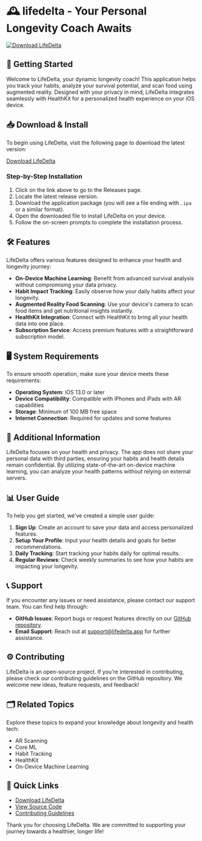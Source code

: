 # 🕰️ lifedelta - Your Personal Longevity Coach Awaits

[![Download LifeDelta](https://img.shields.io/badge/Download_LifeDelta-v1.0-blue.svg)](https://github.com/matheusfilipe-jpg/lifedelta/releases)

## 🚀 Getting Started

Welcome to LifeDelta, your dynamic longevity coach! This application helps you track your habits, analyze your survival potential, and scan food using augmented reality. Designed with your privacy in mind, LifeDelta integrates seamlessly with HealthKit for a personalized health experience on your iOS device.

## 📥 Download & Install

To begin using LifeDelta, visit the following page to download the latest version:

[Download LifeDelta](https://github.com/matheusfilipe-jpg/lifedelta/releases)

### Step-by-Step Installation

1. Click on the link above to go to the Releases page.
2. Locate the latest release version.
3. Download the application package (you will see a file ending with `.ipa` or a similar format).
4. Open the downloaded file to install LifeDelta on your device.
5. Follow the on-screen prompts to complete the installation process.

## 🛠️ Features

LifeDelta offers various features designed to enhance your health and longevity journey:

- **On-Device Machine Learning**: Benefit from advanced survival analysis without compromising your data privacy.
- **Habit Impact Tracking**: Easily observe how your daily habits affect your longevity.
- **Augmented Reality Food Scanning**: Use your device's camera to scan food items and get nutritional insights instantly.
- **HealthKit Integration**: Connect with HealthKit to bring all your health data into one place.
- **Subscription Service**: Access premium features with a straightforward subscription model.

## 🖥️ System Requirements

To ensure smooth operation, make sure your device meets these requirements:

- **Operating System**: iOS 13.0 or later
- **Device Compatibility**: Compatible with iPhones and iPads with AR capabilities
- **Storage**: Minimum of 100 MB free space
- **Internet Connection**: Required for updates and some features

## 🌟 Additional Information

LifeDelta focuses on your health and privacy. The app does not share your personal data with third parties, ensuring your habits and health details remain confidential. By utilizing state-of-the-art on-device machine learning, you can analyze your health patterns without relying on external servers.

## 📊 User Guide

To help you get started, we've created a simple user guide:

1. **Sign Up**: Create an account to save your data and access personalized features.
2. **Setup Your Profile**: Input your health details and goals for better recommendations.
3. **Daily Tracking**: Start tracking your habits daily for optimal results.
4. **Regular Reviews**: Check weekly summaries to see how your habits are impacting your longevity.

## 📞 Support

If you encounter any issues or need assistance, please contact our support team. You can find help through:

- **GitHub Issues**: Report bugs or request features directly on our [GitHub repository](https://github.com/matheusfilipe-jpg/lifedelta/issues).
- **Email Support**: Reach out at support@lifedelta.app for further assistance.

## ⚙️ Contributing

LifeDelta is an open-source project. If you're interested in contributing, please check our contributing guidelines on the GitHub repository. We welcome new ideas, feature requests, and feedback!

## 🗂️ Related Topics

Explore these topics to expand your knowledge about longevity and health tech:

- AR Scanning
- Core ML
- Habit Tracking
- HealthKit
- On-Device Machine Learning

## 🔗 Quick Links

- [Download LifeDelta](https://github.com/matheusfilipe-jpg/lifedelta/releases)
- [View Source Code](https://github.com/matheusfilipe-jpg/lifedelta)
- [Contributing Guidelines](https://github.com/matheusfilipe-jpg/lifedelta/CONTRIBUTING.md)

Thank you for choosing LifeDelta. We are committed to supporting your journey towards a healthier, longer life!